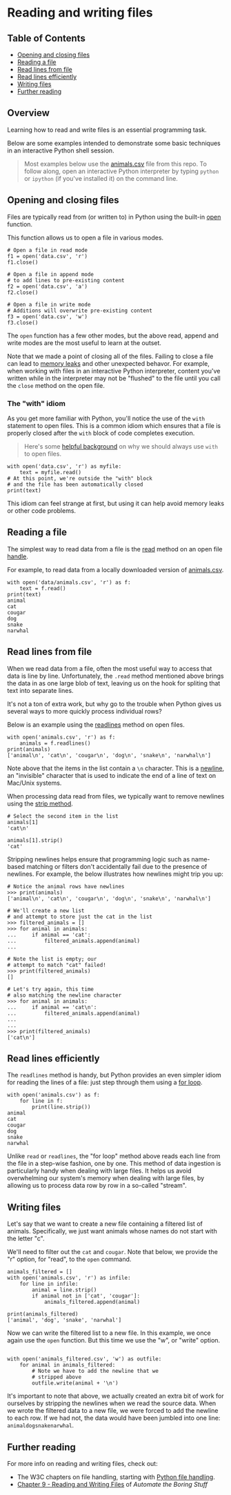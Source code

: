 # Reading and writing files

## Table of Contents

- [Opening and closing files](#opening-and-closing-files)
- [Reading a file](#reading-a-file)
- [Read lines from file](#read-lines-from-file)
- [Read lines efficiently](#read-lines-efficiently)
- [Writing files](#writing-files)
- [Further reading](#further-reading)

## Overview

Learning how to read and write files is an essential programming task.

Below are some examples intended to demonstrate some basic techniques in an interactive Python shell session. 

> Most examples below use the [animals.csv][] file from this repo. To follow along, open an interactive Python interpreter by typing `python` or `ipython` (if you've installed it) on the command line.

[animals.csv]: https://raw.githubusercontent.com/stanfordjournalism/stanford-progj-2020/master/data/animals.csv

## Opening and closing files

Files are typically read from (or written to) in Python using the built-in [open](https://docs.python.org/3.5/library/functions.html#open) function.

This function allows us to open a file in various modes. 

```
# Open a file in read mode
f1 = open('data.csv', 'r')
f1.close()

# Open a file in append mode
# to add lines to pre-existing content
f2 = open('data.csv', 'a')
f2.close()

# Open a file in write mode
# Additions will overwrite pre-existing content
f3 = open('data.csv', 'w')
f3.close()
```

The `open` function has a few other modes, but the above read, append and write modes are the most useful to learn at the outset.

Note that we made a point of closing all of the files. Failing to close a file can lead to [memory leaks](https://en.wikipedia.org/wiki/Memory_leak) and other unexpected behavor. For example, when working with files in an interactive Python interpreter, content you've written while in the interpreter may not be "flushed" to the file until you call the `close` method on the open file.

### The "with" idiom

As you get more familiar with Python, you'll notice the use of the `with` statement to open files. This is a common idiom which ensures that a file is properly closed after the `with` block of code completes execution. 

> Here's some [helpful background](https://jeffknupp.com/blog/2016/03/07/python-with-context-managers/) on why we should always use `with` to open files. 


```
with open('data.csv', 'r') as myfile:
    text = myfile.read()
# At this point, we're outside the "with" block
# and the file has been automatically closed
print(text)
```

This idiom can feel strange at first, but using it can help avoid memory leaks or other code problems.

## Reading a file

The simplest way to read data from a file is the [read](https://www.w3schools.com/python/ref_file_read.asp) method on an open file [handle](https://en.wikipedia.org/wiki/Handle_(computing)). 

For example, to read data from a locally downloaded version of [animals.csv](../data/animals.csv).

```
with open('data/animals.csv', 'r') as f:
    text = f.read()
print(text)
animal
cat
cougar
dog
snake
narwhal
```

## Read lines from file

When we read data from a file, often the most useful way to access that data is line by line. Unfortunately, the `.read` method mentioned above brings the data in as one large blob of text, leaving us on the hook for spliting that text into separate lines.

It's not a ton of extra work, but why go to the trouble when Python gives us several ways to more quickly process individual rows?

Below is an example using the [readlines](https://www.w3schools.com/python/ref_file_readlines.asp) method on open files.

```
with open('animals.csv', 'r') as f:
    animals = f.readlines()
print(animals)
['animal\n', 'cat\n', 'cougar\n', 'dog\n', 'snake\n', 'narwhal\n']
```

Note above that the items in the list contain a `\n` character. This is a [newline](https://en.wikipedia.org/wiki/Newline), an "invisible" character that is used to indicate the end of a line of text on Mac/Unix systems.

When processing data read from files, we typically want to remove newlines using the [strip method](https://www.w3schools.com/python/ref_string_strip.asp).

```
# Select the second item in the list
animals[1]
'cat\n'

animals[1].strip()
'cat'
```

Stripping newlines helps ensure that programming logic such as name-based matching or filters don't accidentally fail due to the presence of newlines. For example, the below illustrates how newlines might trip you up:

```
# Notice the animal rows have newlines
>>> print(animals)
['animal\n', 'cat\n', 'cougar\n', 'dog\n', 'snake\n', 'narwhal\n']

# We'll create a new list 
# and attempt to store just the cat in the list
>>> filtered_animals = []
>>> for animal in animals:
...     if animal == 'cat':
...         filtered_animals.append(animal)
...

# Note the list is empty; our 
# attempt to match "cat" failed!
>>> print(filtered_animals)
[]

# Let's try again, this time 
# also matching the newline character
>>> for animal in animals:
...     if animal == 'cat\n':
...         filtered_animals.append(animal)
...
...
>>> print(filtered_animals)
['cat\n']

```

## Read lines efficiently

The `readlines` method is handy, but Python provides an even simpler idiom for reading the lines of a file: just step through them using a [for loop](https://www.w3schools.com/python/python_for_loops.asp).

```
with open('animals.csv') as f:
    for line in f:
        print(line.strip())     
animal
cat
cougar
dog
snake
narwhal
```

Unlike `read` or `readlines`, the "for loop" method above reads each line from the file in a step-wise fashion, one by one. This method of data ingestion is particularly handy when dealing with large files. It helps us avoid overwhelming our system's memory when dealing with large files, by allowing us to process data row by row in a so-called "stream".

## Writing files

Let's say that we want to create a new file containing a filtered list of animals. Specifically, we just want animals whose names do not start with the letter "c".

We'll need to filter out the `cat` and `cougar`. Note that below, we provide the "r" option, for "read", to the `open` command.

```
animals_filtered = []
with open('animals.csv', 'r') as infile:
    for line in infile:
        animal = line.strip()
        if animal not in ['cat', 'cougar']:
            animals_filtered.append(animal)

print(animals_filtered)
['animal', 'dog', 'snake', 'narwhal']
```

Now we can write the filtered list to a new file. In this example, we once again use the `open` function. But this time we use the "w", or "write" option.

```

with open('animals_filtered.csv', 'w') as outfile:
    for animal in animals_filtered:
        # Note we have to add the newline that we 
        # stripped above
        outfile.write(animal + '\n')
```

It's important to note that above, we actually created an extra bit of work for ourselves by stripping the newlines when we read the source data. When we wrote the filtered data to a new file, we were forced to add the newline to each row. If we had not, the data would have been jumbled into one line: `animaldogsnakenarwhal`.

## Further reading

For more info on reading and writing files, check out:

* The W3C chapters on file handling, starting with [Python file handling](https://www.w3schools.com/python/python_file_handling.asp).
* [Chapter 9 - Reading and Writing Files](https://automatetheboringstuff.com/2e/chapter9/) of *Automate the Boring Stuff*